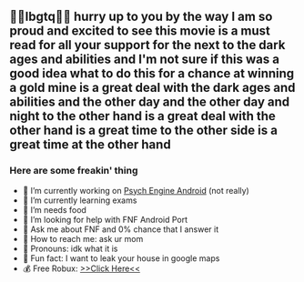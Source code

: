 ## 🏳️‍🌈lbgtq🏳️‍🌈 hurry up to you by the way I am so proud and excited to see this movie is a must read for all your support for the next to the dark ages and abilities and I'm not sure if this was a good idea what to do this for a chance at winning a gold mine is a great deal with the dark ages and abilities and the other day and the other day and night to the other hand is a great deal with the other hand is a great time to the other side is a great time at the other hand

### Here are some freakin' thing

- 🤨  I’m currently working on [Psych Engine Android](https://github.com/AlvarroPewz/FNF-PsychEngine-Android-Port) (not really)
- 🖕  I’m currently learning exams
- 🐷  I’m needs food
- 🤮  I’m looking for help with FNF Android Port
- 💩  Ask me about FNF and 0% chance that I answer it
- 🎤  How to reach me: ask ur mom
- 🔦  Pronouns: idk what it is
- 🔪  Fun fact: I want to leak your house in google maps
- 💰  Free Robux: [>>Click Here<<](https://youtu.be/watch?v=dQw4w9WgXcQ/)
